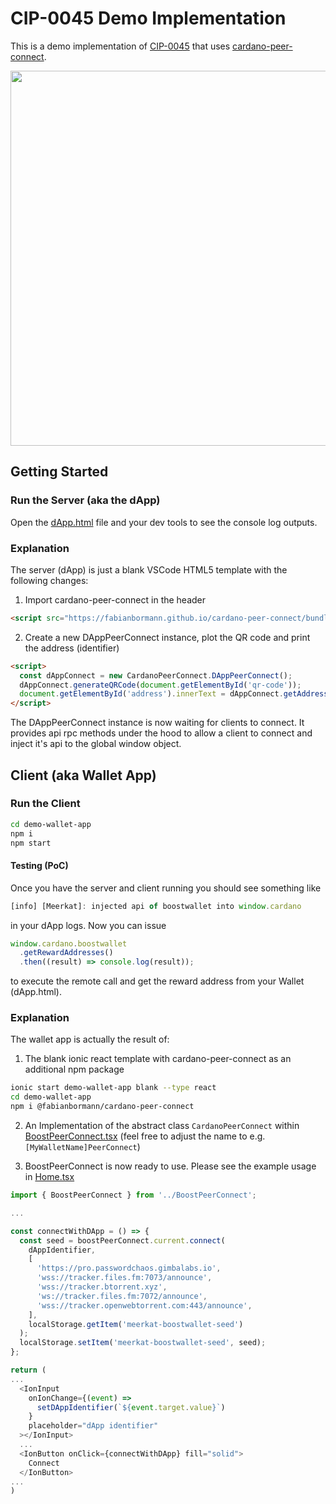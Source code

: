 # CIP-0045 Demo Implementation

This is a demo implementation of [CIP-0045](https://github.com/cardano-foundation/CIPs/pull/395) that uses [cardano-peer-connect](https://github.com/fabianbormann/cardano-peer-connect).

<img src="https://user-images.githubusercontent.com/1525818/209772566-54ac650b-efb2-4f84-8f7b-eaeedb6f5f90.gif" width="600" />

## Getting Started

### Run the Server (aka the dApp)

Open the [dApp.html](./dApp.html) file and your dev tools to see the console log outputs.

### Explanation

The server (dApp) is just a blank VSCode HTML5 template with the following changes:

1. Import cardano-peer-connect in the header

```html
<script src="https://fabianbormann.github.io/cardano-peer-connect/bundle.min.js"></script>
```

2. Create a new DAppPeerConnect instance, plot the QR code and print the address (identifier)

```html
<script>
  const dAppConnect = new CardanoPeerConnect.DAppPeerConnect();
  dAppConnect.generateQRCode(document.getElementById('qr-code'));
  document.getElementById('address').innerText = dAppConnect.getAddress();
</script>
```

The DAppPeerConnect instance is now waiting for clients to connect. It provides api rpc methods under the hood to allow a client to connect and inject it's api to the global window object.

## Client (aka Wallet App)

### Run the Client

```zsh
cd demo-wallet-app
npm i
npm start
```

#### Testing (PoC)

Once you have the server and client running you should see something like

```js
[info] [Meerkat]: injected api of boostwallet into window.cardano
```

in your dApp logs. Now you can issue

```js
window.cardano.boostwallet
  .getRewardAddresses()
  .then((result) => console.log(result));
```

to execute the remote call and get the reward address from your Wallet (dApp.html).

### Explanation

The wallet app is actually the result of:

1. The blank ionic react template with cardano-peer-connect as an additional npm package

```zsh
ionic start demo-wallet-app blank --type react
cd demo-wallet-app
npm i @fabianbormann/cardano-peer-connect
```

2. An Implementation of the abstract class `CardanoPeerConnect` within [BoostPeerConnect.tsx](./demo-wallet-app/src/BoostPeerConnect.tsx) (feel free to adjust the name to e.g. `[MyWalletName]PeerConnect`)

3. BoostPeerConnect is now ready to use. Please see the example usage in [Home.tsx](./demo-wallet-app/src/pages/Home.tsx)

```ts
import { BoostPeerConnect } from '../BoostPeerConnect';

...

const connectWithDApp = () => {
  const seed = boostPeerConnect.current.connect(
    dAppIdentifier,
    [
      'https://pro.passwordchaos.gimbalabs.io',
      'wss://tracker.files.fm:7073/announce',
      'wss://tracker.btorrent.xyz',
      'ws://tracker.files.fm:7072/announce',
      'wss://tracker.openwebtorrent.com:443/announce',
    ],
    localStorage.getItem('meerkat-boostwallet-seed')
  );
  localStorage.setItem('meerkat-boostwallet-seed', seed);
};

return (
...
  <IonInput
    onIonChange={(event) =>
      setDAppIdentifier(`${event.target.value}`)
    }
    placeholder="dApp identifier"
  ></IonInput>
  ...
  <IonButton onClick={connectWithDApp} fill="solid">
    Connect
  </IonButton>
...
)

```
